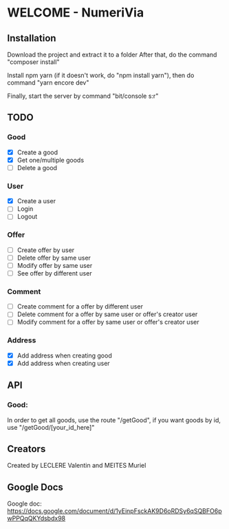 # WELCOME - NumeriVia

## Installation
Download the project and extract it to a folder
After that, do the command "composer install"

Install npm yarn (if it doesn't work, do "npm install yarn"), then do command "yarn encore dev"

Finally, start the server by command "bit/console s:r"

## TODO
### Good
- [x] Create a good
- [x] Get one/multiple goods
- [ ] Delete a good

### User
- [x] Create a user
- [ ] Login
- [ ] Logout

### Offer
- [ ] Create offer by user
- [ ] Delete offer by same user
- [ ] Modify offer by same user
- [ ] See offer by different user

### Comment
- [ ] Create comment for a offer by different user
- [ ] Delete comment for a offer by same user or offer's creator user
- [ ] Modify comment for a offer by same user or offer's creator user

### Address
- [x] Add address when creating good
- [x] Add address when creating user

## API
### Good:
In order to get all goods, use the route "/getGood", if you want goods by id, use "/getGood/[your_id_here]"

## Creators
Created by LECLERE Valentin and MEITES Muriel

## Google Docs
Google doc:
https://docs.google.com/document/d/1yEinpFsckAK9D6oRDSy6qSQBFO6pwPPQqQKYdsbdx98

